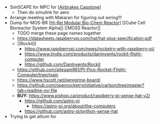 - SimSCAPE for MPC for [[Airbrakes Capstone]]
	- Then do simulink for aero
- Arrange meeting with Makaran for figuring out wiring!!!
- Dump for MOS-BR [[Hi-Rel Modular Bio-Chem Reactor]] [[Cube Cell Bioreactor System Alpha]] [[MOSS Reactor]]
	- TODO merge these page names together
	- https://datasheets.raspberrypi.com/hat/hat-plus-specification.pdf
	- [[Rockit]]
		- https://www.raspberrypi.com/news/rocketry-with-raspberry-pi/
		- https://www.tindie.com/products/daninvents/rockit-flight-computer
		- https://github.com/DanInvents/Rockit
	- https://github.com/aitesam961/PI-Pico-Rocket-Flight-Computer/tree/main
	- https://www.hscott.net/peregrine-board/
	- https://github.com/openrocketryinitiative/carlson/tree/master?tab=readme-ov-file
	- **BUY:** https://www.pishop.ca/product/raspberry-pi-sense-hat-v2/
		- https://github.com/astro-pi
			- https://astro-pi.org/about/the-computers
		- https://github.com/astro-pi/python-sense-hat
- Trying to get altium for

[//begin]: # "Autogenerated link references for markdown compatibility"
[Airbrakes Capstone]: <../pages-ls/Airbrakes Capstone> "Airbrakes Capstone"
[Hi-Rel Modular Bio-Chem Reactor]: <../pages-ls/Hi-Rel Modular Bio-Chem Reactor> "Hi-Rel Modular Bio-Chem Reactor"
[//end]: # "Autogenerated link references"